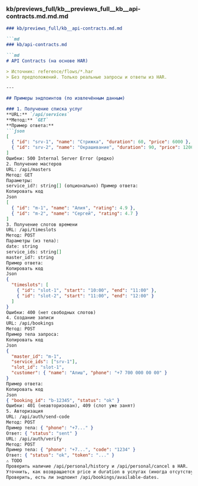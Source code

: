 ### kb/previews_full/kb__previews_full__kb__api-contracts.md.md.md

```md
### kb/previews_full/kb__api-contracts.md.md

```md
### kb/api-contracts.md

```md
# API Contracts (на основе HAR)

> Источник: reference/flows/*.har  
> Без предположений. Только реальные запросы и ответы из HAR.

---

## Примеры эндпоинтов (по извлечённым данным)

### 1. Получение списка услуг
**URL:** `/api/services`  
**Метод:** `GET`  
**Пример ответа:**
```json
[
  { "id": "srv-1", "name": "Стрижка", "duration": 60, "price": 6000 },
  { "id": "srv-2", "name": "Окрашивание", "duration": 90, "price": 12000 }
]
Ошибки: 500 Internal Server Error (редко)
2. Получение мастеров
URL: /api/masters
Метод: GET
Параметры:
service_id?: string[] (опционально) Пример ответа:
Копировать код
Json
[
  { "id": "m-1", "name": "Алия", "rating": 4.9 },
  { "id": "m-2", "name": "Сергей", "rating": 4.7 }
]
3. Получение слотов времени
URL: /api/timeslots
Метод: POST
Параметры (из тела):
date: string
service_ids: string[]
master_id?: string
Пример ответа:
Копировать код
Json
{
  "timeslots": [
    { "id": "slot-1", "start": "10:00", "end": "11:00" },
    { "id": "slot-2", "start": "11:00", "end": "12:00" }
  ]
}
Ошибки: 400 (нет свободных слотов)
4. Создание записи
URL: /api/bookings
Метод: POST
Пример тела запроса:
Копировать код
Json
{
  "master_id": "m-1",
  "service_ids": ["srv-1"],
  "slot_id": "slot-1",
  "customer": { "name": "Алиш", "phone": "+7 700 000 00 00" }
}
Пример ответа:
Копировать код
Json
{ "booking_id": "b-12345", "status": "ok" }
Ошибки: 401 (неавторизован), 409 (слот уже занят)
5. Авторизация
URL: /api/auth/send-code
Метод: POST
Пример тела: { "phone": "+7..." }
Ответ: { "status": "sent" }
URL: /api/auth/verify
Метод: POST
Пример тела: { "phone": "+7...", "code": "1234" }
Ответ: { "status": "ok", "token": "..." }
⚠️ TODO
Проверить наличие /api/personal/history и /api/personal/cancel в HAR.
Уточнить, как возвращается price и duration в услугах (иногда отсутствует).
Проверить, есть ли эндпоинт /api/bookings/available-dates.

```

```

```
